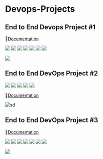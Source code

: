 # Devops-Projects

## End to End Devops Project #1

📄[Documentation](https://dev.to/sharker3312/leveraging-github-actions-docker-code-quality-and-slack-integration-501g)

![](https://img.shields.io/badge/GitHub-181717.svg?style=for-the-badge&logo=GitHub&logoColor=white)
![](https://img.shields.io/badge/GitHub%20Actions-2088FF.svg?style=for-the-badge&logo=GitHub-Actions&logoColor=white)
![](https://img.shields.io/badge/Docker-2496ED.svg?style=for-the-badge&logo=Docker&logoColor=white)
![](https://img.shields.io/badge/Terraform-844FBA.svg?style=for-the-badge&logo=Terraform&logoColor=white)
![](https://img.shields.io/badge/Ansible-EE0000.svg?style=for-the-badge&logo=Ansible&logoColor=white)
![](https://img.shields.io/badge/Amazon%20EC2-FF9900.svg?style=for-the-badge&logo=Amazon-EC2&logoColor=white)
![](https://img.shields.io/badge/Slack-4A154B.svg?style=for-the-badge&logo=Slack&logoColor=white)

![](https://media.dev.to/cdn-cgi/image/width=1000,height=420,fit=cover,gravity=auto,format=auto/https%3A%2F%2Fdev-to-uploads.s3.amazonaws.com%2Fuploads%2Farticles%2Fn8pop006wiainv2mbczu.gif)
## End to End DevOps Project #2
![](https://img.shields.io/badge/GitHub-181717.svg?style=for-the-badge&logo=GitHub&logoColor=white)
![](https://img.shields.io/badge/Jenkins-D24939.svg?style=for-the-badge&logo=Jenkins&logoColor=white)
![](https://img.shields.io/badge/SonarQube-4E9BCD.svg?style=for-the-badge&logo=SonarQube&logoColor=white)
![](https://img.shields.io/badge/Amazon%20Web%20Services-232F3E.svg?style=for-the-badge&logo=Amazon-Web-Services&logoColor=white)
![](https://img.shields.io/badge/Telegram-26A5E4.svg?style=for-the-badge&logo=Telegram&logoColor=white)

📄[Documentation](https://dev.to/sharker3312/automating-cicd-setting-up-a-nodejs-pipeline-with-jenkins-docker-and-aws-1jb5)

![sd](https://media.dev.to/cdn-cgi/image/width=1000,height=420,fit=cover,gravity=auto,format=auto/https%3A%2F%2Fdev-to-uploads.s3.amazonaws.com%2Fuploads%2Farticles%2Ft302tx4zmezivnux333c.gif)

## End to End DevOps Project #3

📄[Documentation](https://dev.to/sharker3312/aws-email-notification-system-2clo)

![](https://img.shields.io/badge/GitLab-FC6D26.svg?style=for-the-badge&logo=GitLab&logoColor=white)
![](https://img.shields.io/badge/Terraform-844FBA.svg?style=for-the-badge&logo=Terraform&logoColor=white)
![](https://img.shields.io/badge/Amazon%20S3-569A31.svg?style=for-the-badge&logo=Amazon-S3&logoColor=white)
![](https://img.shields.io/badge/AWS%20Lambda-FF9900.svg?style=for-the-badge&logo=AWS-Lambda&logoColor=white)
![](https://img.shields.io/badge/Amazon%20SQS-FF4F8B.svg?style=for-the-badge&logo=Amazon-SQS&logoColor=white)
![](https://img.shields.io/badge/Amazon%20Identity%20Access%20Management-DD344C.svg?style=for-the-badge&logo=Amazon-Identity-Access-Management&logoColor=white)
![](https://img.shields.io/badge/Python-3776AB.svg?style=for-the-badge&logo=Python&logoColor=white)

![](https://media.dev.to/cdn-cgi/image/width=1000,height=420,fit=cover,gravity=auto,format=auto/https%3A%2F%2Fdev-to-uploads.s3.amazonaws.com%2Fuploads%2Farticles%2Fgyjnc9tc7qljl2eczetn.gif)